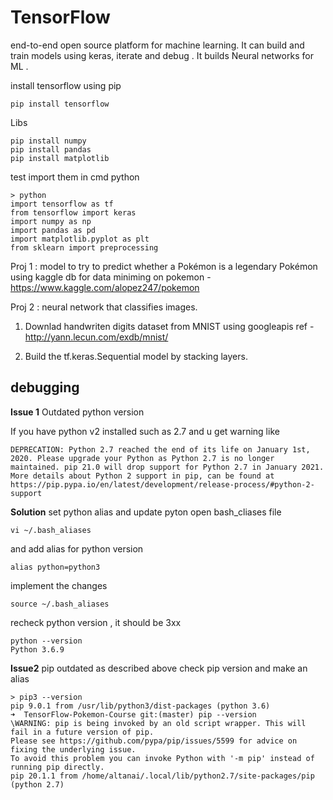 # TensorFlow

end-to-end open source platform for machine learning.
It can build and train models using keras, iterate and debug . It builds Neural networks for ML . 

install tensorflow using pip 
```
pip install tensorflow
```

Libs 
```
pip install numpy
pip install pandas  
pip install matplotlib 
```

test import them in cmd python
```
> python 
import tensorflow as tf
from tensorflow import keras
import numpy as np
import pandas as pd
import matplotlib.pyplot as plt
from sklearn import preprocessing
```
Proj 1 : model to try to predict whether a Pokémon is a legendary Pokémon
using kaggle db for data miniming on pokemon - https://www.kaggle.com/alopez247/pokemon

Proj 2 : neural network that classifies images.

1. Downlad handwriten digits dataset from MNIST using googleapis
ref - http://yann.lecun.com/exdb/mnist/

2. Build the tf.keras.Sequential model by stacking layers.


##  debugging 

**Issue 1**  Outdated python version 

If you have python v2 installed such as 2.7 and u get warning like 
```
DEPRECATION: Python 2.7 reached the end of its life on January 1st, 2020. Please upgrade your Python as Python 2.7 is no longer maintained. pip 21.0 will drop support for Python 2.7 in January 2021. More details about Python 2 support in pip, can be found at https://pip.pypa.io/en/latest/development/release-process/#python-2-support
```
**Solution** set python alias and update pyton 
open bash_cliases file 
```
vi ~/.bash_aliases
```
and add alias for python version 
```
alias python=python3
```
implement the changes 
```
source ~/.bash_aliases
```
recheck python version , it should be 3xx
```
python --version       
Python 3.6.9
```

**Issue2** pip outdated
as described above check pip version and make an alias 
```
> pip3 --version
pip 9.0.1 from /usr/lib/python3/dist-packages (python 3.6)
➜  TensorFlow-Pokemon-Course git:(master) pip --version 
\WARNING: pip is being invoked by an old script wrapper. This will fail in a future version of pip.
Please see https://github.com/pypa/pip/issues/5599 for advice on fixing the underlying issue.
To avoid this problem you can invoke Python with '-m pip' instead of running pip directly.
pip 20.1.1 from /home/altanai/.local/lib/python2.7/site-packages/pip (python 2.7)
```
